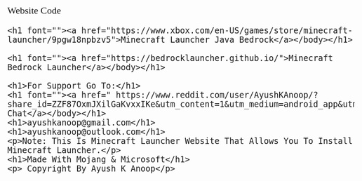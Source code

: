Website Code
<!DOCTYPE html>
<html>
<head>
    <title>Minecraft Launcher</title>
</head>
<link href='https://fonts.googleapis.com/css?family=Cedarville Cursive' rel='stylesheet'>
<style>
    body 
    {
        font-family: 'Cedarville Cursive';font-size: 22px;
    }
    </style>
<body>

    
    <h1 font=""><a href="https://www.xbox.com/en-US/games/store/minecraft-launcher/9pgw18npbzv5">Minecraft Launcher Java Bedrock</a></body></h1>

    <h1 font=""><a href="https://bedrocklauncher.github.io/">Minecraft Bedrock Launcher</a></body></h1>
    
    <h1>For Support Go To:</h1>
    <h1 font=""><a href=" https://www.reddit.com/user/AyushKAnoop/?share_id=ZZF87OxmJXilGaKvxxIKe&utm_content=1&utm_medium=android_app&utm_name=androidcss&utm_source=share&utm_term=1">Reddit Chat</a></body></h1>
    <h1>ayushkanoop@gmail.com</h1>
    <h1>ayushkanoop@outlook.com</h1>
    <p>Note: This Is Minecraft Launcher Website That Allows You To Install Minecraft Launcher.</p>
    <h1>Made With Mojang & Microsoft</h1>
    <p> Copyright By Ayush K Anoop</p>
</body>

</html> 

